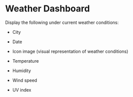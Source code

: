 # Weather Dashboard

Display the following under current weather conditions:


* City


* Date


* Icon image (visual representation of weather conditions)


* Temperature


* Humidity


* Wind speed


* UV index
